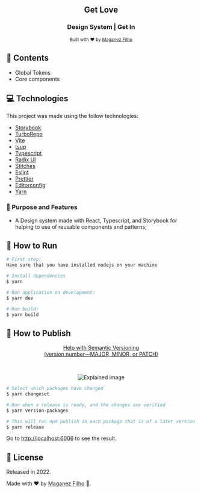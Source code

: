<div align="center">

## Get Love

### <strong>Design System</strong> | Get In

<sub>Built with ❤︎ by <a href="https://github.com/maganezf">Maganez
Filho</a></sub>

</div>

## :pushpin: Contents

- Global Tokens
- Core components

## :computer: Technologies

This project was made using the follow technologies:

- [Storybook](https://storybook.js.org)
- [TurboRepo](https://turbo.build/repo)
- [Vite](https://vitejs.dev)
- [tsup](https://tsup.egoist.dev)
- [Typescript](https://www.typescriptlang.org)
- [Radix UI](https://www.radix-ui.com)
- [Stitches](https://stitches.dev)
- [Eslint](https://eslint.org)
- [Prettier](https://prettier.io)
- [Editorconfig](https://editorconfig.org)
- [Yarn](https://yarnpkg.com)

### :dart: Purpose and Features

- A Design system made with React, Typescript, and Storybook for helping to use
  of reusable components and patterns;

## :construction_worker: How to Run

```bash
# First step:
Have sure that you have installed nodejs on your machine

# Install dependencies
$ yarn

# Run application on development:
$ yarn dev

# Run build:
$ yarn build
```

## :construction_worker: How to Publish

<div align="center">

[Help with Semantic Versioning </br> (version number—MAJOR, MINOR, or PATCH)](https://semver.org/)

</br>

![Explained image](https://media.geeksforgeeks.org/wp-content/uploads/semver.png)

</div>

```bash
# Select which packages have changed
$ yarn changeset

# Run when a release is ready, and the changes are verified
$ yarn version-packages

# This will run npm publish in each package that is of a later version than the one currently listed on npm
$ yarn release
```

Go to <http://localhost:6006> to see the result.

## :closed_book: License

Released in 2022.

Made with ❤︎ by [Maganez Filho](https://github.com/maganezf) 🚀.
